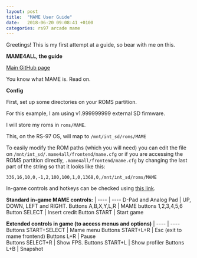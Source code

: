 ```yaml
---
layout: post
title:  "MAME User Guide"
date:   2018-06-20 09:08:41 +0100
categories: rs97 arcade mame
---
```

Greetings! This is my first attempt at a guide, so bear with me on this.

**MAME4ALL, the guide**

[Main GitHub page][mame-github]

You know what MAME is. Read on.

**Config**

First, set up some directories on your ROMS partition.

For this example, I am using v1.999999999 external SD firmware.

I will store my roms in ``roms/MAME``.

This, on the RS-97 OS, will map to ``/mnt/int_sd/roms/MAME``

To easily modify the ROM paths (which you will need) you can edit the file on ``/mnt/int_sd/.mame4all/frontend/mame.cfg`` or if you are accessing the ROMS partition directly, ``.mame4all/frontend/mame.cfg`` by changing the last part of the string so that it looks like this:


```
336,16,10,0,-1,2,100,100,1,0,1368,0,/mnt/int_sd/roms/MAME
```

In-game controls and hotkeys can be checked using [this link][mame-controls].

**Standard in-game MAME controls:** | 
---- | ----
D-Pad and Analog Pad | UP, DOWN, LEFT and RIGHT.
Buttons A,B,X,Y,L,R | MAME buttons 1,2,3,4,5,6
Button SELECT | Insert credit
Button START |  Start game

**Extended controls in game (to access menus and options)** | 
---- | ----
Buttons START+SELECT | Mame menu
Buttons START+L+R | Esc (exit to mame frontend)
Buttons L+R | Pause     
Buttons SELECT+R | Show FPS.
Buttons START+L | Show profiler
Buttons L+B | Snapshot

[mame-github]: https://github.com/thefossilrecord/mame4all-rs97
[mame-controls]: https://github.com/thefossilrecord/mame4all-rs97/blob/master/distrib/mame4all/readme.txt
